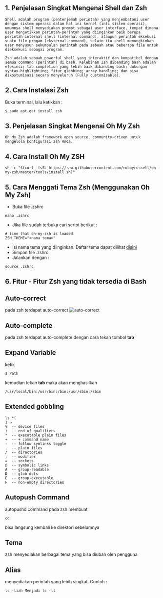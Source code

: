 ## 1. Penjelasan Singkat Mengenai Shell dan Zsh
```
Shell adalah program (penterjemah perintah) yang menjembatani user dengan sistem operasi dalam hal ini kernel (inti sistem operasi), umumnya shell menyediakan prompt sebagai user interface, tempat dimana user mengetikkan perintah-perintah yang diinginkan baik berupa perintah internal shell (internal command), ataupun perintah eksekusi suatu file progam (eksternal command), selain itu shell memungkinkan user menyusun sekumpulan perintah pada sebuah atau beberapa file untuk dieksekusi sebagai program.
```
```
Zsh adalah sebuah powerful shell yang interaktif dan kompatibel dengan semua command (perintah) di bash. Kelebihan Zsh dibanding bash adalah efesinsi; tab completion yang lebih baik dibanding bash; dukungan syntax-highlighting; fitur globbing; array handling; dan bisa dikostumisasi secara menyeluruh (Fully customisable).
```

## 2. Cara Instalasi Zsh
Buka terminal, lalu ketikkan :
```
$ sudo apt-get install zsh
```

## 3. Penjelasan Singkat Mengenai Oh My Zsh
```
Oh My Zsh adalah framework open source, community-driven untuk mengelola konfigurasi zsh Anda.
```

## 4. Cara Install Oh My ZSH
```
sh -c "$(curl -fsSL https://raw.githubusercontent.com/robbyrussell/oh-my-zsh/master/tools/install.sh)"
```

## 5. Cara Menggati Tema Zsh (Menggunakan Oh My Zsh)
* Buka file .zshrc
```
nano .zshrc
```
* Jika file sudah terbuka cari script berikut :
```
# time that oh-my-zsh is loaded.
ZSH_THEME="<nama tema>"
```
*  Isi nama tema yang diinginkan. Daftar tema dapat dilihat [disini](https://github.com/robbyrussell/oh-my-zsh/wiki/themes)
* Simpan file .zshrc
* Jalankan dengan :
```
source .zshrc
```

## 6. Fitur - Fitur Zsh yang tidak tersedia di Bash
## Auto-correct
pada zsh terdapat auto-correct
![auto-correct](https://qph.ec.quoracdn.net/main-qimg-d45a5c5abf52584a62a147e4df0bbd82.webp "Logo Title Text 1")

## Auto-complete
pada zsh terdapat auto-complete dengan cara tekan tombol **tab**

## Expand Variable
ketik
``` 
$ Path
```
kemudian tekan **tab**
maka akan menghasilkan 
```
/usr/local/bin:/usr/bin:/bin:/usr/sbin:/sbin
```
 ## Extended gobbling
 ```
 ls *(                                                                   1 ↵
%  -- device files
)  -- end of qualifiers
*  -- executable plain files
+  -- + command name
-  -- follow symlinks toggle
.  -- plain files
/  -- directories
:  -- modifier
=  -- sockets
@  -- symbolic links
A  -- group-readable
D  -- glob dots
E  -- group-executable
F  -- non-empty directories
 ```

## Autopush Command
 autopushd command pada zsh membuat 
 ```
 cd
 ```
 bisa langsung kembali ke direktori sebelumnya

## Tema
 zsh menyediakan berbagai tema yang bisa diubah oleh pengguna

## Alias 
 menyediakan perintah yang lebih singkat. Contoh :
 ```
ls -liah Menjadi ls -ll
 ```